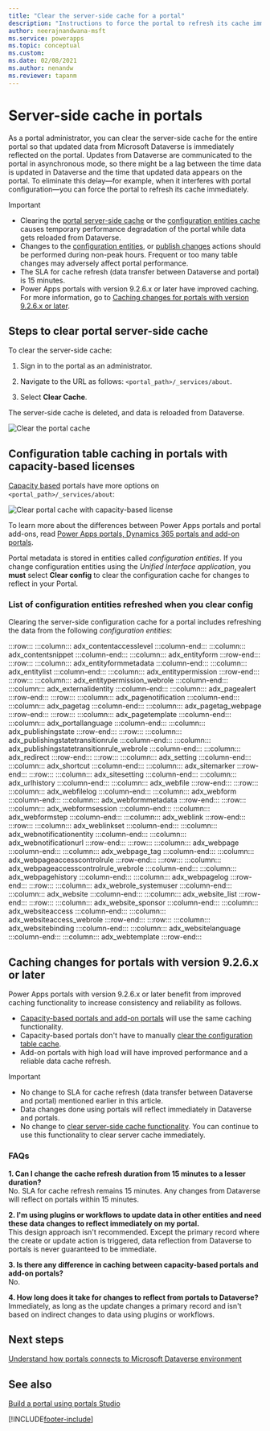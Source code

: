 ```yaml
---
title: "Clear the server-side cache for a portal"
description: "Instructions to force the portal to refresh its cache immediately."
author: neerajnandwana-msft
ms.service: powerapps
ms.topic: conceptual
ms.custom: 
ms.date: 02/08/2021
ms.author: nenandw
ms.reviewer: tapanm
---
```


# Server-side cache in portals

As a portal administrator, you can clear the server-side cache for the entire portal so that updated data from Microsoft Dataverse is immediately reflected on the portal. Updates from Dataverse  are communicated to the portal in asynchronous mode, so there might be a lag between the time data is updated in Dataverse and the time that updated data appears on the portal. To eliminate this delay&mdash;for example, when it interferes with portal configuration&mdash;you can force the portal to refresh its cache immediately.

> [!IMPORTANT]
> - Clearing the [portal server-side cache](#steps-to-clear-portal-server-side-cache) or the [configuration entities cache](#configuration-entity-caching-portals-with-capacity-based-licenses) causes temporary performance degradation of the portal while data gets reloaded from Dataverse.
> - Changes to the [configuration entities](#list-of-configuration-entities-refreshed-when-you-clear-config), or [publish changes](../../data-platform/create-solution.md#publish-changes) actions should be performed during non-peak hours. Frequent or too many table changes may adversely affect portal performance.
> - The SLA for cache refresh (data transfer between Dataverse and portal) is 15 minutes.
> - Power Apps portals with version 9.2.6.x or later have improved caching. For more information, go to [Caching changes for portals with version 9.2.6.x or later](#caching-changes-for-portals-with-version-926x-or-later).

## Steps to clear portal server-side cache

To clear the server-side cache:

1. Sign in to the portal as an administrator.

1. Navigate to the URL as follows: `<portal_path>/_services/about`.

1. Select **Clear Cache**.

The server-side cache is deleted, and data is reloaded from Dataverse. 

![Clear the portal cache](media/clear-server-side-cache/clear-portal-cache.png)

## Configuration table caching in portals with capacity-based licenses<a name = "configuration-entity-caching-portals-with-capacity-based-licenses"></a>

[Capacity based](https://docs.microsoft.com/power-platform/admin/powerapps-flow-licensing-faq#portals) portals have more options on `<portal_path>/_services/about`:

![Clear portal cache with capacity-based license](media/clear-server-side-cache/clear-config-capacity-license.png)

To learn more about the differences between Power Apps portals and portal add-ons, read [Power Apps portals, Dynamics 365 portals and add-on portals](../overview.md#power-apps-portals-dynamics-365-portals-and-add-on-portals).

Portal metadata is stored in entities called *configuration entities*. If you change configuration entities using the *Unified Interface application*, you **must** select **Clear config** to clear the configuration cache for changes to reflect in your Portal.  

### List of configuration entities refreshed when you clear config

Clearing the server-side configuration cache for a portal includes refreshing the data from the following *configuration entities*:

:::row:::
:::column:::
	adx_contentaccesslevel
:::column-end:::
:::column:::
	adx_contentsnippet
:::column-end:::
:::column:::
	adx_entityform
:::row-end:::
:::row:::
:::column:::
	adx_entityformmetadata
:::column-end:::
:::column:::
	adx_entitylist
:::column-end:::
:::column:::
	adx_entitypermission
:::row-end:::
:::row:::
:::column:::
	adx_entitypermission_webrole
:::column-end:::
:::column:::
	adx_externalidentity
:::column-end:::
:::column:::
	adx_pagealert
:::row-end:::
:::row:::
:::column:::
	adx_pagenotification
:::column-end:::
:::column:::
	adx_pagetag
:::column-end:::
:::column:::
	adx_pagetag_webpage
:::row-end:::
:::row:::
:::column:::
	adx_pagetemplate
:::column-end:::
:::column:::
	adx_portallanguage
:::column-end:::
:::column:::
	adx_publishingstate
:::row-end:::
:::row:::
:::column:::
	adx_publishingstatetransitionrule
:::column-end:::
:::column:::
	adx_publishingstatetransitionrule_webrole
:::column-end:::
:::column:::
	adx_redirect
:::row-end:::
:::row:::
:::column:::
	adx_setting
:::column-end:::
:::column:::
	adx_shortcut
:::column-end:::
:::column:::
	adx_sitemarker
:::row-end:::
:::row:::
:::column:::
	adx_sitesetting
:::column-end:::
:::column:::
	adx_urlhistory
:::column-end:::
:::column:::
	adx_webfile
:::row-end:::
:::row:::
:::column:::
	adx_webfilelog
:::column-end:::
:::column:::
	adx_webform
:::column-end:::
:::column:::
	adx_webformmetadata
:::row-end:::
:::row:::
:::column:::
	adx_webformsession
:::column-end:::
:::column:::
	adx_webformstep
:::column-end:::
:::column:::
	adx_weblink
:::row-end:::
:::row:::
:::column:::
	adx_weblinkset
:::column-end:::
:::column:::
	adx_webnotificationentity
:::column-end:::
:::column:::
	adx_webnotificationurl
:::row-end:::
:::row:::
:::column:::
	adx_webpage
:::column-end:::
:::column:::
	adx_webpage_tag
:::column-end:::
:::column:::
	adx_webpageaccesscontrolrule
:::row-end:::
:::row:::
:::column:::
	adx_webpageaccesscontrolrule_webrole
:::column-end:::
:::column:::
	adx_webpagehistory
:::column-end:::
:::column:::
	adx_webpagelog
:::row-end:::
:::row:::
:::column:::
	adx_webrole_systemuser
:::column-end:::
:::column:::
	adx_website
:::column-end:::
:::column:::
	adx_website_list
:::row-end:::
:::row:::
:::column:::
	adx_website_sponsor
:::column-end:::
:::column:::
	adx_websiteaccess
:::column-end:::
:::column:::
	adx_websiteaccess_webrole
:::row-end:::
:::row:::
:::column:::
	adx_websitebinding
:::column-end:::
:::column:::
	adx_websitelanguage
:::column-end:::
:::column:::
	adx_webtemplate
:::row-end:::

## Caching changes for portals with version 9.2.6.x or later

Power Apps portals with version 9.2.6.x or later benefit from improved caching functionality to increase consistency and reliability as follows.

- [Capacity-based portals and add-on portals](../overview.md#power-apps-portals-dynamics-365-portals-and-add-on-portals) will use the same caching functionality.
- Capacity-based portals don't have to manually [clear the configuration table cache](#configuration-entity-caching-portals-with-capacity-based-licenses).
- Add-on portals with high load will have improved performance and a reliable data cache refresh.

> [!IMPORTANT]
> - No change to SLA for cache refresh (data transfer between Dataverse and portal) mentioned earlier in this article.
> - Data changes done using portals will reflect immediately in Dataverse and portals.
> - No change to [clear server-side cache functionality](#steps-to-clear-portal-server-side-cache). You can continue to use this functionality to clear server cache immediately.
 
### FAQs
 
**1. Can I change the cache refresh duration from 15 minutes to a lesser duration?** <br>
No. SLA for cache refresh remains 15 minutes. Any changes from Dataverse will reflect on portals within 15 minutes.

**2. I'm using plugins or workflows to update data in other entities and need these data changes to reflect immediately on my portal.** <br>
This design approach isn't recommended. Except the primary record where the create or update action is triggered, data reflection from Dataverse to portals is never guaranteed to be immediate.

**3. Is there any difference in caching between capacity-based portals and add-on portals?** <br>
No.

**4. How long does it take for changes to reflect from portals to Dataverse?** <br>
Immediately, as long as the update changes a primary record and isn't based on indirect changes to data using plugins or workflows.

## Next steps

[Understand how portals connects to Microsoft Dataverse environment](connectivity.md)

## See also

[Build a portal using portals Studio](../portal-designer-anatomy.md)


[!INCLUDE[footer-include](../../../includes/footer-banner.md)]